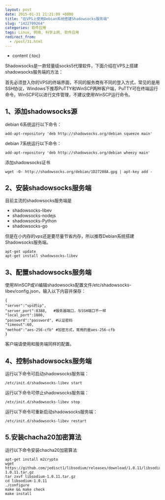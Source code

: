 ```yaml
---
layout: post
date: 2015-01-31 21:21:09 +0800
title: "在VPS上使用Debian系统搭建Shadowsocks服务端"
slug: "1422709264"
categories: 软件应用
tags: Linux, 网络, 科学上网, 软件应用
redirect_from:
  - /post/31.html
---
```

* content
{:toc}

Shadowsocks是一款轻量级socks5代理软件，下面介绍在VPS上搭建shadowsocks服务端的方法：  
<!--more-->

首先必须登入你的VPS的终端界面，不同的服务商有不同的登入方式，常见的是用SSH协议，Windows下推荐PuTTY和WinSCP两种客户端，PuTTY可在终端运行命令，WinSCP可以进行文件管理，不建议使用WinSCP运行命令。

## 1、添加shadowsocks源

debian 6系统运行以下命令：

```Shell
add-apt-repository 'deb http://shadowsocks.org/debian squeeze main'
```

debian 7系统运行以下命令：

```Shell
add-apt-repository 'deb http://shadowsocks.org/debian wheezy main'
```

添加shadowsocks证书

```Shell
wget -O- http://shadowsocks.org/debian/1D27208A.gpg | apt-key add -
```

## 2、安装shadowsocks服务端

目前主流的shadowsocks服务端是

* shadowsocks-libev
* shadowsocks-nodejs
* shadowsocks-Python
* shadowsocks-go

但是在小内存的vps还是要尽量节省内存，所以推荐Debian系统搭建Shadowsocks服务端。

```Shell
apt-get update
apt-get install shadowsocks-libev
```

## 3、配置shadowsocks服务端

使用WinSCP或Vi编辑shadowsocks配置文件/etc/shadowsocks-libev/config.json，输入以下内容并保存：

```Shell
{
"server":"vps的ip",
"server_port":8388,   #服务器端口，与SSH端口不一样
"local_port":1080,
"password":"password", #认证密码
"timeout":60,
"method":"aes-256-cfb" #加密方式，常用的是aes-256-cfb
}
```

客户端请使用和服务端同样的配置。

## 4、控制shadowsocks服务端

运行以下命令可启动shadowsocks服务端：

```Shell
/etc/init.d/shadowsocks-libev start
```

运行以下命令可停止shadowsocks服务端：

```Shell
/etc/init.d/shadowsocks-libev stop
```

运行以下命令可重新启动shadowsocks服务端：

```Shell
/etc/init.d/shadowsocks-libev restart
```

## 5.安装chacha20加密算法

运行以下命令安装chacha20加密算法

```Shell
apt-get install m2crypto
wget https://github.com/jedisct1/libsodium/releases/download/1.0.11/libsodium-1.0.11.tar.gz
tar zxvf libsodium-1.0.11.tar.gz
cd libsodium-1.0.11
./configure
make && make check
make install
```
